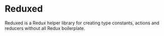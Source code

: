 # Reduxed

Reduxed is a Redux helper library for creating type constants, actions and reducers without all Redux boilerplate.

